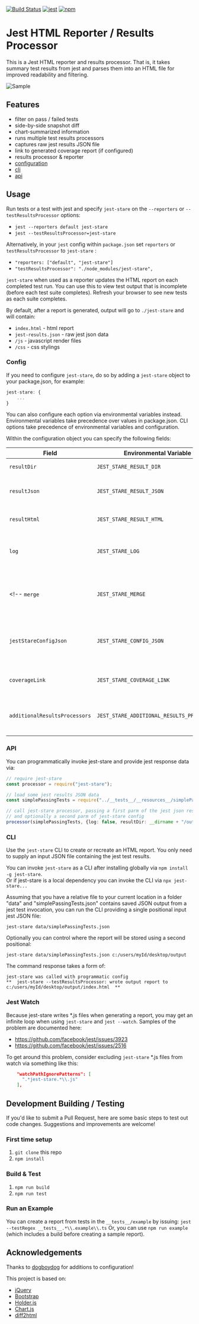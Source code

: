 [![Build Status](https://travis-ci.org/dkelosky/jest-stare.svg?branch=master)](https://travis-ci.org/dkelosky/jest-stare) [![jest](https://facebook.github.io/jest/img/jest-badge.svg)](https://github.com/facebook/jest) [![npm](https://img.shields.io/badge/npm-v5.6.0-blue.svg)](https://www.npmjs.com/package/jest-stare)

# Jest HTML Reporter / Results Processor
This is a Jest HTML reporter and results processor.  That is, it takes summary test results from jest
and parses them into an HTML file for improved readability and filtering. 

![Sample](images/newSampleReport.png "Sample Report")

## Features
* filter on pass / failed tests
* side-by-side snapshot diff
* chart-summarized information
* runs multiple test results processors 
* captures raw jest results JSON file
* link to generated coverage report (if configured)
* results processor & reporter
* [configuration](#config)
* [cli](#cli)
* [api](#api)

## Usage
Run tests or a test with jest and specify `jest-stare` on the `--reporters` or `--testResultsProcessor` options:

* `jest --reporters default jest-stare`
* `jest --testResultsProcessor=jest-stare`

Alternatively, in your `jest` config within `package.json` set `reporters` or `testResultsProcessor` to `jest-stare` :

* `"reporters: ["default", "jest-stare"]`
* `"testResultsProcessor": "./node_modules/jest-stare",`

`jest-stare` when used as a reporter updates the HTML report on each completed test run.  You can use this to view test output
that is incomplete (before each test suite completes).  Refresh your browser to see new tests as each suite completes.

By default, after a report is generated, output will go to `./jest-stare` and will contain:
* `index.html` - html report
* `jest-results.json` - raw jest json data
* `/js` - javascript render files
* `/css` - css stylings

### Config 
If you need to configure `jest-stare`, do so by adding a `jest-stare` object to your package.json, for example:
```typescript
jest-stare: {
    ...
}
```

You can also configure each option via environmental variables instead. Environmental variables take precedence over values in package.json. CLI options take precedence of environmental variables and configuration.

Within the configuration object you can specify the following fields:

Field | Environmental Variable | Default | Description | Example
--- | --- | --- | --- | ---
`resultDir` | `JEST_STARE_RESULT_DIR` | `jest-stare` | set the results directory | `"resultDir": "results/jest-stare"`
`resultJson` |  `JEST_STARE_RESULT_JSON` | `jest-results.json` | indicate the raw JSON results file name | `"resultJson": "data.json"`
`resultHtml` |  `JEST_STARE_RESULT_HTML` | `index.html` | indicate the main html file name | `"resultHtml": "main.html"`
`log` |  `JEST_STARE_LOG` | `true` | specify whether or not jest-stare should log to the console | `"log": "false"`
<!-- `merge` |  `JEST_STARE_MERGE` | `false` | merge new results in instead of overwriting results (experimental) | `"merge": "true"` -->
`jestStareConfigJson` |  `JEST_STARE_CONFIG_JSON` |  `undefined` | request to save jest-stare config raw JSON results in the file name | `"jestStareConfigJson": "jest-stare-config.json"`
`coverageLink` |  `JEST_STARE_COVERAGE_LINK` | `undefined` | link to coverage report if available | `"coverageLink": "../../coverage/lcov-report/index.html"`
`additionalResultsProcessors` |  `JEST_STARE_ADDITIONAL_RESULTS_PROCESSORS` | `undefined` | add additional test result processors to produce multiple report |`"additionalResultsProcessors": ["jest-html-reporter", "jest-junit"]`

### API
You can programmatically invoke jest-stare and provide jest response data via:
```typescript
// require jest-stare
const processor = require("jest-stare");

// load some jest results JSON data
const simplePassingTests = require("../__tests__/__resources__/simplePassingTests.json");

// call jest-stare processor, passing a first parm of the jest json results,
// and optionally a second parm of jest-stare config
processor(simplePassingTests, {log: false, resultDir: __dirname + "/output"});
```

### CLI
Use the `jest-stare` CLI to create or recreate an HTML report.  You only need to supply an input JSON
file containing the jest test results.  

You can invoke `jest-stare` as a CLI after installing globally via `npm install -g jest-stare`.  
Or if jest-stare is a local dependency you can invoke the CLI via `npx jest-stare...`

Assuming that you have a relative file to your current location in a folder "data" and 
"simplePassingTests.json" contains saved JSON output from a jest test invocation, you can
run the CLI providing a single positional input jest JSON file:
```
jest-stare data/simplePassingTests.json
```

Optionally you can control where the report will be stored using a second positional:
```
jest-stare data/simplePassingTests.json c:/users/myId/desktop/output
```

The command response takes a form of:
```
jest-stare was called with programmatic config
**  jest-stare --testResultsProcessor: wrote output report to c:/users/myId/desktop/output/index.html  **
```

### Jest Watch
Because jest-stare writes *.js files when generating a report, you may get an infinite loop when using
`jest-stare` and `jest --watch`.  Samples of the problem are documented here:
* https://github.com/facebook/jest/issues/3923
* https://github.com/facebook/jest/issues/2516

To get around this problem, consider excluding `jest-stare` *.js files from watch via something like this:
```json
    "watchPathIgnorePatterns": [
      ".*jest-stare.*\\.js"
    ],
```

## Development Building / Testing
If you'd like to submit a Pull Request, here are some basic steps to test out code changes.  Suggestions and improvements are welcome!

### First time setup
1. `git clone` this repo
2. `npm install`

### Build & Test
1. `npm run build`
2. `npm run test`

### Run an Example
You can create a report from tests in the `__tests__/example` by issuing: `jest --testRegex __tests__.*\\.example\\.ts`
Or, you can use `npm run example` (which includes a build before creating a sample report).

## Acknowledgements
Thanks to [dogboydog](https://github.com/dogboydog) for additions to configuration!

This project is based on:
* [jQuery](https://jquery.com/)
* [Bootstrap](https://getbootstrap.com/)
* [Holder.js](http://holderjs.com/)
* [Chart.js](http://www.chartjs.org/)
* [diff2html](https://diff2html.xyz/)
